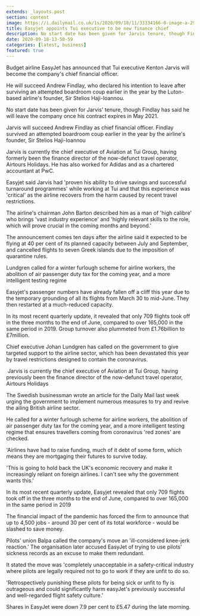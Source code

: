 ```yaml
---
extends: _layouts.post
section: content
image: https://i.dailymail.co.uk/1s/2020/09/18/11/33334166-0-image-a-29_1600425761267.jpg 
title: Easyjet appoints Tui executive to be new finance chief 
description: No start date has been given for Jarvis tenure, though Findlay has said he will leave the company once his contract expires in May 2021. 
date: 2020-09-18-13-50-59 
categories: [latest, business] 
featured: true 
--- 
```

Budget airline EasyJet has announced that Tui executive Kenton Jarvis will become the company's chief financial officer.

He will succeed Andrew Findlay, who declared his intention to leave after surviving an attempted boardroom coup earlier in the year by the Luton-based airline's founder, Sir Stelios Haji-Ioannou.

No start date has been given for Jarvis' tenure, though Findlay has said he will leave the company once his contract expires in May 2021.

Jarvis will succeed Andrew Findlay as chief financial officer. Findlay survived an attempted boardroom coup earlier in the year by the airline's founder, Sir Stelios Haji-Ioannou

Jarvis is currently the chief executive of Aviation at Tui Group, having formerly been the finance director of the now-defunct travel operator, Airtours Holidays. He has also worked for Adidas and as a chartered accountant at PwC.

Easyjet said Jarvis had 'proven his ability to drive savings and successful turnaround programmes' while working at Tui and that this experience was 'critical' as the airline recovers from the harm caused by recent travel restrictions.

The airline's chairman John Barton described him as a man of 'high calibre' who brings 'vast industry experience' and 'highly relevant skills to the role, which will prove crucial in the coming months and beyond.'

The announcement comes ten days after the airline said it expected to be flying at 40 per cent of its planned capacity between July and September, and cancelled flights to seven Greek islands due to the imposition of quarantine rules.

Lundgren called for a winter furlough scheme for airline workers, the abolition of air passenger duty tax for the coming year, and a more intelligent testing regime 

Easyjet's passenger numbers have already fallen off a cliff this year due to the temporary grounding of all its flights from March 30 to mid-June. They then restarted at a much-reduced capacity.

In its most recent quarterly update, it revealed that only 709 flights took off in the three months to the end of June, compared to over 165,000 in the same period in 2019. Group turnover also plummeted from £1.76billion to £7million.

Chief executive Johan Lundgren has called on the government to give targeted support to the airline sector, which has been devastated this year by travel restrictions designed to contain the coronavirus.

 Jarvis is currently the chief executive of Aviation at Tui Group, having previously been the finance director of the now-defunct travel operator, Airtours Holidays

The Swedish businessman wrote an article for the Daily Mail last week urging the government to implement numerous measures to try and revive the ailing British airline sector.

He called for a winter furlough scheme for airline workers, the abolition of air passenger duty tax for the coming year, and a more intelligent testing regime that ensures travellers coming from coronavirus 'red zones' are checked.

'Airlines have had to raise funding, much of it debt of some form, which means they are mortgaging their futures to survive today.

'This is going to hold back the UK's economic recovery and make it increasingly reliant on foreign airlines. I can't see why the government wants this.'

In its most recent quarterly update, Easyjet revealed that only 709 flights took off in the three months to the end of June, compared to over 165,000 in the same period in 2019

The financial impact of the pandemic has forced the firm to announce that up to 4,500 jobs - around 30 per cent of its total workforce - would be slashed to save money.

Pilots' union Balpa called the company's move an 'ill-considered knee-jerk reaction.' The organisation later accused EasyJet of trying to use pilots' sickness records as an excuse to make them redundant.

It stated the move was 'completely unacceptable in a safety-critical industry where pilots are legally required not to go to work if they are unfit to do so.

'Retrospectively punishing these pilots for being sick or unfit to fly is outrageous and could significantly harm easyJet's previously successful and well-regarded flight safety culture.'

Shares in EasyJet were down 7.9 per cent to £5.47 during the late morning. 

